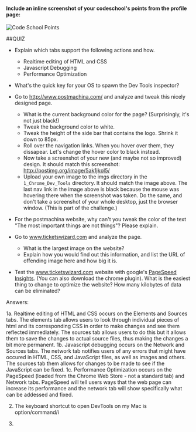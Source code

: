 #### Include an inline screenshot of your codeschool's points from the profile page:

![Code School Points](/Users/josephhendele/phase_0_unit_1/week_2/1_Chrome_Dev_tools/imgs/Code_School_Points.jpg "Code School Points")

##QUIZ
* Explain which tabs support the following actions and how.
  * Realtime editing of HTML and CSS 
  * Javascript Debugging
  * Performance Optimization 

* What's the quick key for your OS to spawn the Dev Tools inspector?

* Go to http://www.postmachina.com/ and analyze and tweak this nicely designed page.
  * What is the current background color for the page?  (Surprisingly, it's not just black!)
  * Tweak the background color to white.
  * Tweak the height of the side bar that contains the logo.  Shrink it down to 85px.
  * Roll over the navigation links.  When you hover over them, they dissapear.  Let's change the hover color to black instead.
  * Now take a screenshot of your new (and maybe not so improved) design.  It should match this screenshot: http://postimg.org/image/5ak1jkpl5/
  * Upload your own image to the imgs directory in the `1_Chrome_Dev_Tools` directory.  It should match the image above. The last nav link in the image above is black because the mouse was hovering there when the screenshot was taken. Do the same, and don't take a screenshot of your whole desktop, just the browser window. (This is part of the challenge.)

* For the postmachina website, why can't you tweak the color of the text "The most important things are not things"?  Please explain.

* Go to www.ticketswizard.com and analyze the page.  
  * What is the largest image on the website? 
  * Explain how you would find out this information, and list the URL of offending image here and how big it is.

* Test the www.ticketswizard.com website with google's [PageSpeed Insights](http://www.ticketswizard.com/).  (You can also download the chrome plugin).  What is the easiest thing to change to optimize the website?  How many kilobytes of data can be eliminated?


Answers:

1a. Realtime editing of HTML and CSS occurs on the Elements and Sources tabs. The elements tab allows users to look through individual pieces of html and its corresponding CSS in order to make changes and see them reflected immediately. The sources tab allows users to do this but it allows them to save the changes to actual source files, thus making the changes a bit more permanent. 
1b. Javascript debugging occurs on the Network and Sources tabs. The network tab notifies users of any errors that might have occured in HTML, CSS, and JavaScript files, as well as images and others. The sources tab them allows for changes to be made to see if the JavaScript can be fixed.
1c. Performance Optimization occurs on the PageSpeed (loaded from the Chrome Web Store - not a standard tab) and Network tabs. PageSpeed will tell users ways that the web page can increase its performance and the network tab will show specifically what can be addessed and fixed.

2. The keyboard shortcut to open DevTools on my Mac is option/command/i

3. 